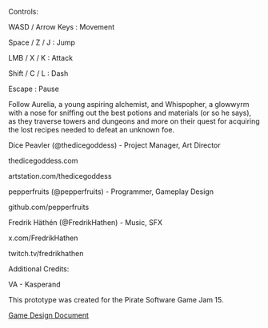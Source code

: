 Controls:

WASD  /  Arrow Keys     : Movement

Space  /  Z  /  J       : Jump

LMB    /  X  /  K       : Attack

Shift  /  C  /  L       : Dash

Escape                  : Pause


Follow Aurelia, a young aspiring alchemist, and Whispopher, a glowwyrm with a nose for sniffing out the best potions and materials (or so he says), as they traverse towers and dungeons and more on their quest for acquiring the lost recipes needed to defeat an unknown foe.


Dice Peavler (@thedicegoddess) - Project Manager, Art Director

thedicegoddess.com

artstation.com/thedicegoddess


pepperfruits (@pepperfruits) - Programmer, Gameplay Design

github.com/pepperfruits


Fredrik Häthén (@FredrikHathen) - Music, SFX

x.com/FredrikHathen

twitch.tv/fredrikhathen


Additional Credits:

VA - Kasperand


This prototype was created for the Pirate Software Game Jam 15. 

[Game Design Document](https://docs.google.com/document/d/1DaWmnupasPrbhgn_bRBb9rIX9AX3-e7_hrJhdJ1S_z4/edit?usp=sharing)
